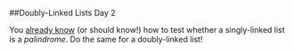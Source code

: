 ##Doubly-Linked Lists Day 2

You [already know](.,/week_06_singly_linked_lists_2/6.2.md) (or should know!) how to test whether a singly-linked list is a *palindrome*. Do the same for a doubly-linked list!

